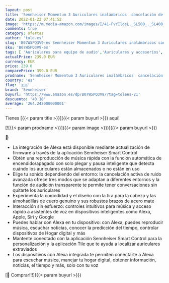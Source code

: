 ```yaml
---
layout: post
title: 'Sennheiser Momentum 3 Auriculares inalámbricos  cancelación de ruido  encendido/apagado automático  funcionalidad de pausa inteligente y aplicación de control inteligente con Alexa integrada  Negro'
date: 2022-01-22 07:41:52
image: 'https://m.media-amazon.com/images/I/41-FvYIlosL._SL500_._SL400_.jpg'
comments: true
category: ofertas
author: 'tole.es'
slug: 'B07W5PQ3V9-es Sennheiser Momentum 3 Auriculares inalámbricos cancelación...'
sku: 'B07W5PQ3V9-es'
tags: [ 'Auriculares para equipo de audio','Auriculares y accesorios','Electrónica','alexa','sennheiser', ]
actualPrice: 239.0 EUR
currency: EUR
price: 239.0
comparePrice: 399.0 EUR
prodname: 'Sennheiser Momentum 3 Auriculares inalámbricos  cancelación de ruido  encendido/apagado automático  funcionalidad de pausa inteligente y aplicación de control inteligente con Alexa integrada  Negro'
country: 'es'
flag: '🇪🇸'
brand: 'Sennheiser'
buyurl: 'https://www.amazon.es/dp/B07W5PQ3V9/?tag=tolees-21'
descuento: '40.10'
average: '264.242000000001'
---
```


Tienes [{{< param title >}}]({{< param buyurl >}}) aqui!

[![{{< param prodname >}}]({{< param image >}})]({{< param buyurl >}})

🔎:

- La integración de Alexa está disponible mediante actualización de firmware a través de la aplicación Sennheiser Smart Control
- Obtén una reproducción de música rápida con la función automática de encendido/apagado con solo plegar y pausa inteligente que detecta cuándo los auriculares están almacenados o no están en uso
- Elige tu sonido dependiendo del entorno: la cancelación activa de ruido avanzada ofrece tres modos que se adaptan a diferentes entornos y la función de audición transparente te permite tener conversaciones sin quitarte los auriculares
- Experimenta la comodidad y el diseño con la tira para la cabeza y las almohadillas de cuero genuino y sus robustos brazos de acero mate
- Interacción sin esfuerzo: controles intuitivos para música y acceso rápido a asistentes de voz en dispositivos inteligentes como Alexa, Apple, Siri y Google
- Puedes hablar con Alexa en tu dispositivo: con Alexa, puedes reproducir música, escuchar noticias, conocer la predicción del tiempo, controlar dispositivos de Hogar digital y más
- Mantente conectado con la aplicación Sennheiser Smart Control para la personalización y la aplicación Tile que te ayuda a localizar auriculares extraviados
- Los dispositivos con Alexa integrada te permiten conectarte a Alexa para escuchar música, manejar tu hogar digital, obtener información, noticias, el tiempo y más, solo con tu voz

[🛒 Comprar!!!]({{< param buyurl >}})
